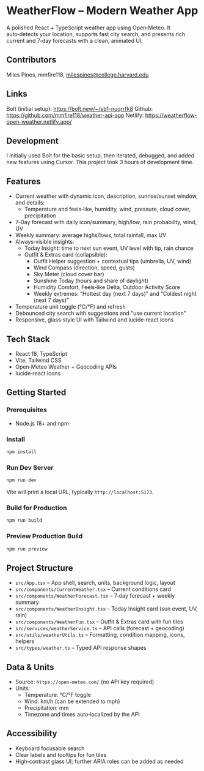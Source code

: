 # WeatherFlow – Modern Weather App

A polished React + TypeScript weather app using Open‑Meteo. It auto‑detects your location, supports fast city search, and presents rich current and 7‑day forecasts with a clean, animated UI.

## Contributors

Miles Pines, mmfire118, milespines@college.harvard.edu

## Links

Bolt (initial setup): https://bolt.new/~/sb1-nuqrrfk8
Github: https://github.com/mmfire118/weather-api-app
Netlify: https://weatherflow-open-weather.netlify.app/

## Development

I initially used Bolt for the basic setup, then iterated, debugged, and added new features using Cursor. This project took 3 hours of development time.

## Features

- Current weather with dynamic icon, description, sunrise/sunset window, and details:
  - Temperature and feels‑like, humidity, wind, pressure, cloud cover, precipitation
- 7‑Day forecast with daily icon/summary, high/low, rain probability, wind, UV
- Weekly summary: average highs/lows, total rainfall, max UV
- Always‑visible insights:
  - Today Insight: time to next sun event, UV level with tip, rain chance
  - Outfit & Extras card (collapsible):
    - Outfit Helper suggestion + contextual tips (umbrella, UV, wind)
    - Wind Compass (direction, speed, gusts)
    - Sky Meter (cloud cover bar)
    - Sunshine Today (hours and share of daylight)
    - Humidity Comfort, Feels‑like Delta, Outdoor Activity Score
    - Weekly extremes: “Hottest day (next 7 days)” and “Coldest night (next 7 days)”
- Temperature unit toggle (°C/°F) and refresh
- Debounced city search with suggestions and "use current location"
- Responsive, glass‑style UI with Tailwind and lucide‑react icons

## Tech Stack

- React 18, TypeScript
- Vite, Tailwind CSS
- Open‑Meteo Weather + Geocoding APIs
- lucide‑react icons

## Getting Started

### Prerequisites
- Node.js 18+ and npm

### Install
```bash
npm install
```

### Run Dev Server
```bash
npm run dev
```
Vite will print a local URL, typically `http://localhost:5173`.

### Build for Production
```bash
npm run build
```

### Preview Production Build
```bash
npm run preview
```

## Project Structure

- `src/App.tsx` – App shell, search, units, background logic, layout
- `src/components/CurrentWeather.tsx` – Current conditions card
- `src/components/WeatherForecast.tsx` – 7‑day forecast + weekly summary
- `src/components/WeatherInsight.tsx` – Today Insight card (sun event, UV, rain)
- `src/components/WeatherFun.tsx` – Outfit & Extras card with fun tiles
- `src/services/weatherService.ts` – API calls (forecast + geocoding)
- `src/utils/weatherUtils.ts` – Formatting, condition mapping, icons, helpers
- `src/types/weather.ts` – Typed API response shapes

## Data & Units

- Source: `https://open-meteo.com/` (no API key required)
- Units:
  - Temperature: °C/°F toggle
  - Wind: km/h (can be extended to mph)
  - Precipitation: mm
  - Timezone and times auto‑localized by the API

## Accessibility

- Keyboard focusable search
- Clear labels and tooltips for fun tiles
- High‑contrast glass UI; further ARIA roles can be added as needed
